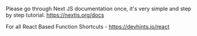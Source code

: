 Please go through Next JS documentation once, it's very simple and step by step tutorial.
https://nextjs.org/docs

For all React Based Function Shortcuts - 
https://devhints.io/react